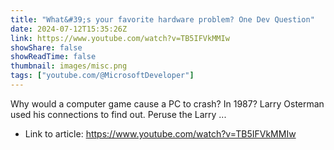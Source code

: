 ```yaml
---
title: "What&#39;s your favorite hardware problem? One Dev Question"
date: 2024-07-12T15:35:26Z
link: https://www.youtube.com/watch?v=TB5IFVkMMIw
showShare: false
showReadTime: false
thumbnail: images/misc.png
tags: ["youtube.com/@MicrosoftDeveloper"]
---
```

Why would a computer game cause a PC to crash? In 1987? Larry Osterman used his connections to find out. Peruse the Larry ...

- Link to article: https://www.youtube.com/watch?v=TB5IFVkMMIw